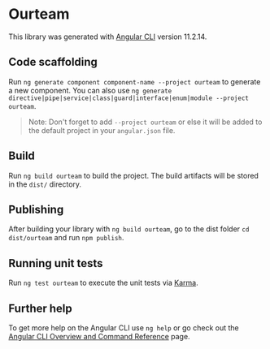 # Ourteam

This library was generated with [Angular CLI](https://github.com/angular/angular-cli) version 11.2.14.

## Code scaffolding

Run `ng generate component component-name --project ourteam` to generate a new component. You can also use `ng generate directive|pipe|service|class|guard|interface|enum|module --project ourteam`.
> Note: Don't forget to add `--project ourteam` or else it will be added to the default project in your `angular.json` file. 

## Build

Run `ng build ourteam` to build the project. The build artifacts will be stored in the `dist/` directory.

## Publishing

After building your library with `ng build ourteam`, go to the dist folder `cd dist/ourteam` and run `npm publish`.

## Running unit tests

Run `ng test ourteam` to execute the unit tests via [Karma](https://karma-runner.github.io).

## Further help

To get more help on the Angular CLI use `ng help` or go check out the [Angular CLI Overview and Command Reference](https://angular.io/cli) page.
